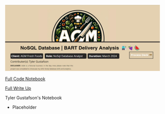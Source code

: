 ![Image Description](https://github.com/Tyler-Gustafson/NoSQL_BART_algorithm_analysis/blob/main/01_background/title_image.jpg)

[Full Code Notebook](https://github.com/Tyler-Gustafson/NFL_Offense_Analysis/blob/main/final_notebook_nfl_offense_exploratory_analysis.ipynb)

[Full Write Up](https://www.tylerjaygustafson.com/nfl-offense-analysis)


Tyler Gustafson's Notebook
- Placeholder
